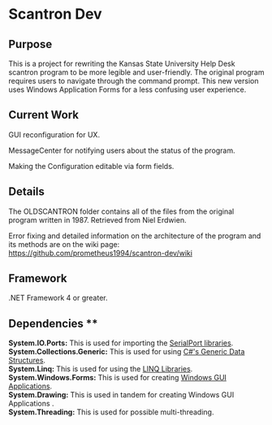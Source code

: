 # Scantron Dev

## Purpose
This is a project for rewriting the Kansas State University Help Desk scantron program to be more legible and user-friendly. The original program requires users to navigate through the command prompt. This new version uses Windows Application Forms for a less confusing user experience.

## Current Work
GUI reconfiguration for UX.  

MessageCenter for notifying users about the status of the program.  

Making the Configuration editable via form fields.  

## Details
The OLDSCANTRON folder contains all of the files from the original program written in 1987. Retrieved from Niel Erdwien.

Error fixing and detailed information on the architecture of the program and its methods are on the wiki page: https://github.com/prometheus1994/scantron-dev/wiki

## Framework
.NET Framework 4 or greater.  

## Dependencies **
**System.IO.Ports:** This is used for importing the [SerialPort libraries](https://docs.microsoft.com/en-us/dotnet/api/system.io.ports?view=netframework-4.8).  
**System.Collections.Generic:** This is used for using [C#'s Generic Data Structures](https://docs.microsoft.com/en-us/dotnet/standard/collections/).  
**System.Linq:** This is used for using the [LINQ Libraries](https://docs.microsoft.com/en-us/dotnet/api/system.linq?view=netframework-4.8).  
**System.Windows.Forms:** This is used for creating [Windows GUI Applications](https://docs.microsoft.com/en-us/dotnet/api/system.windows.forms?view=netframework-4.8).  
**System.Drawing:** This is used in tandem for creating Windows GUI Applications .  
**System.Threading:** This is used for possible multi-threading.  
